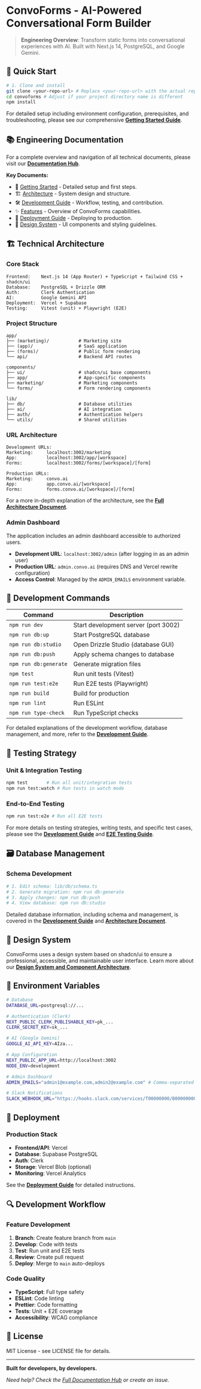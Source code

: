 # ConvoForms - AI-Powered Conversational Form Builder

> **Engineering Overview**: Transform static forms into conversational experiences with AI. Built with Next.js 14, PostgreSQL, and Google Gemini.

## 🚀 Quick Start

```bash
# 1. Clone and install
git clone <your-repo-url> # Replace <your-repo-url> with the actual repository URL
cd convoforms # Adjust if your project directory name is different
npm install
```
For detailed setup including environment configuration, prerequisites, and troubleshooting, please see our comprehensive **[Getting Started Guide](./docs/GETTING_STARTED.md)**.

## 📚 Engineering Documentation

For a complete overview and navigation of all technical documents, please visit our **[Documentation Hub](./docs/README.md)**.

**Key Documents:**
- 🚀 [Getting Started](./docs/GETTING_STARTED.md) - Detailed setup and first steps.
- 🏗️ [Architecture](./docs/ARCHITECTURE.md) - System design and structure.
- 🛠️ [Development Guide](./docs/DEVELOPMENT.md) - Workflow, testing, and contribution.
- ✨ [Features](./docs/features.md) - Overview of ConvoForms capabilities.
- 🚀 [Deployment Guide](./docs/DEPLOYMENT.md) - Deploying to production.
- 🎨 [Design System](./docs/design/README.md) - UI components and styling guidelines.

## 🏗️ Technical Architecture

### Core Stack
```
Frontend:    Next.js 14 (App Router) + TypeScript + Tailwind CSS + shadcn/ui
Database:    PostgreSQL + Drizzle ORM
Auth:        Clerk Authentication
AI:          Google Gemini API
Deployment:  Vercel + Supabase
Testing:     Vitest (unit) + Playwright (E2E)
```

### Project Structure
```
app/
├── (marketing)/           # Marketing site
├── (app)/                 # SaaS application
├── (forms)/               # Public form rendering
└── api/                   # Backend API routes

components/
├── ui/                    # shadcn/ui base components
├── app/                   # App-specific components
├── marketing/             # Marketing components
└── forms/                 # Form rendering components

lib/
├── db/                    # Database utilities
├── ai/                    # AI integration
├── auth/                  # Authentication helpers
└── utils/                 # Shared utilities
```

### URL Architecture
```
Development URLs:
Marketing:     localhost:3002/marketing
App:           localhost:3002/app/[workspace]
Forms:         localhost:3002/forms/[workspace]/[form]

Production URLs:
Marketing:     convo.ai
App:           app.convo.ai/[workspace]
Forms:         forms.convo.ai/[workspace]/[form]
```
For a more in-depth explanation of the architecture, see the **[Full Architecture Document](./docs/ARCHITECTURE.md)**.

### Admin Dashboard
The application includes an admin dashboard accessible to authorized users.
- **Development URL**: `localhost:3002/admin` (after logging in as an admin user)
- **Production URL**: `admin.convo.ai` (requires DNS and Vercel rewrite configuration)
- **Access Control**: Managed by the `ADMIN_EMAILS` environment variable.

## 🔧 Development Commands

| Command | Description |
|---------|-------------|
| `npm run dev` | Start development server (port 3002) |
| `npm run db:up` | Start PostgreSQL database |
| `npm run db:studio` | Open Drizzle Studio (database GUI) |
| `npm run db:push` | Apply schema changes to database |
| `npm run db:generate` | Generate migration files |
| `npm test` | Run unit tests (Vitest) |
| `npm run test:e2e` | Run E2E tests (Playwright) |
| `npm run build` | Build for production |
| `npm run lint` | Run ESLint |
| `npm run type-check` | Run TypeScript checks |

For detailed explanations of the development workflow, database management, and more, refer to the **[Development Guide](./docs/DEVELOPMENT.md)**.

## 🧪 Testing Strategy

### Unit & Integration Testing
```bash
npm test       # Run all unit/integration tests
npm run test:watch # Run tests in watch mode
```

### End-to-End Testing
```bash
npm run test:e2e # Run all E2E tests
```
For more details on testing strategies, writing tests, and specific test cases, please see the **[Development Guide](./docs/DEVELOPMENT.md)** and **[E2E Testing Guide](./docs/E2E_TESTING.md)**.

## 🗃️ Database Management

### Schema Development
```bash
# 1. Edit schema: lib/db/schema.ts
# 2. Generate migration: npm run db:generate
# 3. Apply changes: npm run db:push
# 4. View database: npm run db:studio
```
Detailed database information, including schema and management, is covered in the **[Development Guide](./docs/DEVELOPMENT.md)** and **[Architecture Document](./docs/ARCHITECTURE.md)**.

## 🎨 Design System

ConvoForms uses a design system based on shadcn/ui to ensure a professional, accessible, and maintainable user interface.
Learn more about our **[Design System and Component Architecture](./docs/design/README.md)**.

## 🔐 Environment Variables

```bash
# Database
DATABASE_URL=postgresql://...

# Authentication (Clerk)
NEXT_PUBLIC_CLERK_PUBLISHABLE_KEY=pk_...
CLERK_SECRET_KEY=sk_...

# AI (Google Gemini)
GOOGLE_AI_API_KEY=AIza...

# App Configuration
NEXT_PUBLIC_APP_URL=http://localhost:3002
NODE_ENV=development

# Admin Dashboard
ADMIN_EMAILS="admin1@example.com,admin2@example.com" # Comma-separated list of emails allowed to access the admin dashboard.

# Slack Notifications
SLACK_WEBHOOK_URL="https://hooks.slack.com/services/T00000000/B00000000/XXXXXXXXXXXXXXXXXXXXXXXX" # Webhook URL for Slack notifications (e.g., for new workspace creations)
```

## 🚀 Deployment

### Production Stack
- **Frontend/API**: Vercel
- **Database**: Supabase PostgreSQL
- **Auth**: Clerk
- **Storage**: Vercel Blob (optional)
- **Monitoring**: Vercel Analytics

See the **[Deployment Guide](./docs/DEPLOYMENT.md)** for detailed instructions.

## 🔍 Development Workflow

### Feature Development
1. **Branch**: Create feature branch from `main`
2. **Develop**: Code with tests
3. **Test**: Run unit and E2E tests
4. **Review**: Create pull request
5. **Deploy**: Merge to `main` auto-deploys

### Code Quality
- **TypeScript**: Full type safety
- **ESLint**: Code linting
- **Prettier**: Code formatting
- **Tests**: Unit + E2E coverage
- **Accessibility**: WCAG compliance

## 📄 License

MIT License - see LICENSE file for details.

---

**Built for developers, by developers.**

*Need help? Check the [Full Documentation Hub](./docs/README.md) or create an issue.*
